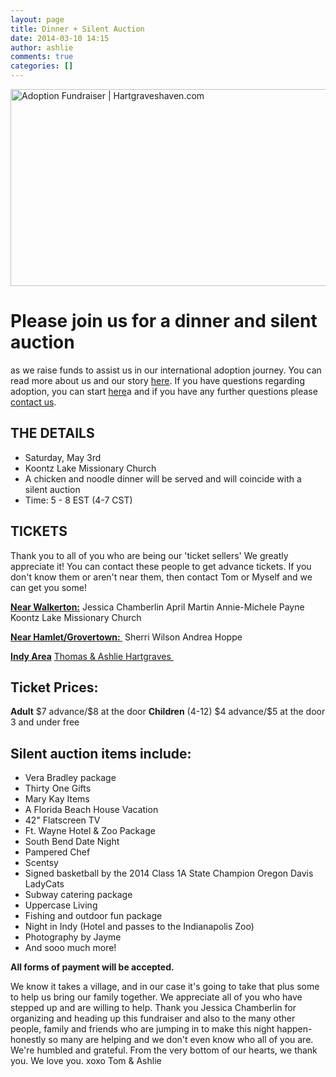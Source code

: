```yaml
---
layout: page
title: Dinner + Silent Auction
date: 2014-03-10 14:15
author: ashlie
comments: true
categories: []
---
```

<a href="http://hartgraveshaven.com/wp-content/uploads/2014/03/1948048_10153920528915468_586655607_n.jpg"><img class="size-full wp-image-288 aligncenter" alt="Adoption Fundraiser | Hartgraveshaven.com" src="http://hartgraveshaven.com/wp-content/uploads/2014/03/1948048_10153920528915468_586655607_n.jpg" width="851" height="315" /></a>
<h1>Please join us for a dinner and silent auction</h1>
as we raise funds to assist us in our international adoption journey. You can read more about us and our story <a title="Our Story" href="http://hartgraveshaven.com/?page_id=57">here</a>. If you have questions regarding adoption, you can start <a title="FAQ’s" href="http://hartgraveshaven.com/?page_id=63">here</a>a and if you have any further questions please <a title="Contact us" href="http://hartgraveshaven.com/?page_id=165">contact us</a>.
<h2>THE DETAILS</h2>
<ul>
	<li>Saturday, May 3rd</li>
	<li>Koontz Lake Missionary Church</li>
	<li>A chicken and noodle dinner will be served and will coincide with a silent auction</li>
	<li>Time: 5 - 8 EST (4-7 CST)</li>
</ul>
<h2>TICKETS</h2>
Thank you to all of you who are being our 'ticket sellers' We greatly appreciate it! You can contact these people to get advance tickets. If you don't know them or aren't near them, then contact Tom or Myself and we can get you some!

<span style="text-decoration: underline;"><strong>Near Walkerton:</strong></span>
Jessica Chamberlin
April Martin
Annie-Michele Payne
Koontz Lake Missionary Church

<span style="text-decoration: underline;"><strong>Near Hamlet/Grovertown: </strong></span>
Sherri Wilson
Andrea Hoppe

<span style="text-decoration: underline;"><strong>Indy Area</strong></span>
<a title="Contact us" href="http://hartgraveshaven.com/?page_id=165">Thomas &amp; Ashlie Hartgraves </a>
<h2>Ticket Prices:</h2>
<strong>Adult</strong> $7 advance/$8 at the door
<strong>Children</strong> (4-12) $4 advance/$5 at the door
3 and under free
<h2>Silent auction items include:</h2>
<ul>
	<li>Vera Bradley package</li>
	<li>Thirty One Gifts</li>
	<li>Mary Kay Items</li>
	<li>A Florida Beach House Vacation</li>
	<li>42" Flatscreen TV</li>
	<li>Ft. Wayne Hotel &amp; Zoo Package</li>
	<li>South Bend Date Night</li>
	<li>Pampered Chef</li>
	<li>Scentsy</li>
	<li>Signed basketball by the 2014 Class 1A State Champion Oregon Davis LadyCats</li>
	<li>Subway catering package</li>
	<li>Uppercase Living</li>
	<li>Fishing and outdoor fun package</li>
	<li>Night in Indy (Hotel and passes to the Indianapolis Zoo)</li>
	<li>Photography by Jayme</li>
	<li>And sooo much more!</li>
</ul>
<strong>All forms of payment will be accepted.</strong>

We know it takes a village, and in our case it's going to take that plus some to help us bring our family together. We appreciate all of you who have stepped up and are willing to help. Thank you Jessica Chamberlin for organizing and heading up this fundraiser and also to the many other people, family and friends who are jumping in to make this night happen- honestly so many are helping and we don't even know who all of you are. We're humbled and grateful. From the very bottom of our hearts, we thank you. We love you. xoxo Tom &amp; Ashlie
